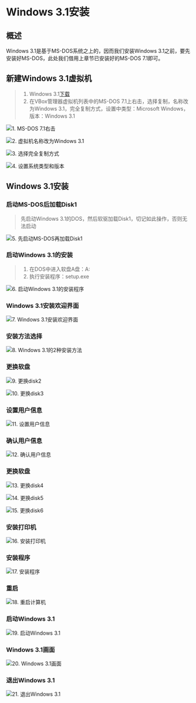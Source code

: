 # Windows 3.1安装

## 概述
Windows 3.1是基于MS-DOS系统之上的，因而我们安装Windows 3.1之前，要先安装好MS-DOS，此处我们借用上章节已安装好的MS-DOS 7.1即可。

## 新建Windows 3.1虚拟机
> 1. Windows 3.1[下载](https://winworldpc.com/download/01c5a0c2-b608-c2b2-5a11-c3a4c2ac5a54)
> 2. 在VBox管理器虚拟机列表中的MS-DOS 7.1上右击，选择复制，名称改为Windows 3.1，完全复制方式，设置中类型：Microsoft Windows，版本：Windows 3.1

![1. MS-DOS 7.1右击](http://wintutorial-1254400168.cossh.myqcloud.com/install/windows31/1.win31copy.png)

![2. 虚拟机名称改为Windows 3.1](http://wintutorial-1254400168.cossh.myqcloud.com/install/windows31/2.win31copyname.png)

![3. 选择完全复制方式](http://wintutorial-1254400168.cossh.myqcloud.com/install/windows31/3.win31fullcopy.png)

![4. 设置系统类型和版本](http://wintutorial-1254400168.cossh.myqcloud.com/install/windows31/4.win31copyset.png)

## Windows 3.1安装

### 启动MS-DOS后加载Disk1
> 先启动Windows 3.1的DOS，然后软驱加载Disk1，切记如此操作，否则无法启动

![5. 先启动MS-DOS再加载Disk1](http://wintutorial-1254400168.cossh.myqcloud.com/install/windows31/5.win31loaddisk1.png)

### 启动Windows 3.1的安装
> 1. 在DOS中进入软盘A盘：A:
> 2. 执行安装程序：setup.exe

![6. 启动Windows 3.1的安装程序](http://wintutorial-1254400168.cossh.myqcloud.com/install/windows31/6.win31setup.png)


### Windows 3.1安装欢迎界面

![7. Windows 3.1安装欢迎界面](http://wintutorial-1254400168.cossh.myqcloud.com/install/windows31/7.win31setupwelcome.png)

### 安装方法选择

![8. Windows 3.1的2种安装方法](http://wintutorial-1254400168.cossh.myqcloud.com/install/windows31/8.win31setupoption.png)

### 更换软盘

![9. 更换disk2](http://wintutorial-1254400168.cossh.myqcloud.com/install/windows31/9.win31disk2.png)

![10. 更换disk3](http://wintutorial-1254400168.cossh.myqcloud.com/install/windows31/10.win31disk3.png)

### 设置用户信息

![11. 设置用户信息](http://wintutorial-1254400168.cossh.myqcloud.com/install/windows31/11.win31name.png)

### 确认用户信息

![12. 确认用户信息](http://wintutorial-1254400168.cossh.myqcloud.com/install/windows31/12.win31namecheck.png)

### 更换软盘
![13. 更换disk4](http://wintutorial-1254400168.cossh.myqcloud.com/install/windows31/13.win31disk4.png)

![14. 更换disk5](http://wintutorial-1254400168.cossh.myqcloud.com/install/windows31/14.win31disk5.png)

![15. 更换disk6](http://wintutorial-1254400168.cossh.myqcloud.com/install/windows31/15.win31disk6.png)

### 安装打印机

![16. 安装打印机](http://wintutorial-1254400168.cossh.myqcloud.com/install/windows31/16.win31printer.png)

### 安装程序

![17. 安装程序](http://wintutorial-1254400168.cossh.myqcloud.com/install/windows31/17.win31editor.png)

### 重启

![18. 重启计算机](http://wintutorial-1254400168.cossh.myqcloud.com/install/windows31/18.win31reboot.png)

### 启动Windows 3.1

![19. 启动Windows 3.1](http://wintutorial-1254400168.cossh.myqcloud.com/install/windows31/19.win31win.png)

### Windows 3.1画面

![20. Windows 3.1画面](http://wintutorial-1254400168.cossh.myqcloud.com/install/windows31/20.win31started.png)

### 退出Windows 3.1

![21. 退出Windows 3.1](http://wintutorial-1254400168.cossh.myqcloud.com/install/windows31/21.win31exit.png)

